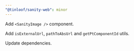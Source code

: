 ```yaml
---
"@tinloof/sanity-web": minor
---
```


Add `<SanityImage />` component.

Add `isExternalUrl`, `pathToAbsUrl` and `getPtComponentId` utils.

Update dependencies.
